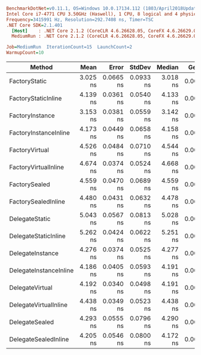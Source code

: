 ``` ini

BenchmarkDotNet=v0.11.1, OS=Windows 10.0.17134.112 (1803/April2018Update/Redstone4)
Intel Core i7-4771 CPU 3.50GHz (Haswell), 1 CPU, 8 logical and 4 physical cores
Frequency=3415991 Hz, Resolution=292.7408 ns, Timer=TSC
.NET Core SDK=2.1.401
  [Host]    : .NET Core 2.1.2 (CoreCLR 4.6.26628.05, CoreFX 4.6.26629.01), 64bit RyuJIT
  MediumRun : .NET Core 2.1.2 (CoreCLR 4.6.26628.05, CoreFX 4.6.26629.01), 64bit RyuJIT

Job=MediumRun  IterationCount=15  LaunchCount=2  
WarmupCount=10  

```
|                 Method |     Mean |     Error |    StdDev |   Median |  Gen 0 | Allocated |
|----------------------- |---------:|----------:|----------:|---------:|-------:|----------:|
|          FactoryStatic | 3.025 ns | 0.0665 ns | 0.0933 ns | 3.018 ns | 0.0057 |      24 B |
|    FactoryStaticInline | 4.139 ns | 0.0361 ns | 0.0540 ns | 4.133 ns | 0.0057 |      24 B |
|        FactoryInstance | 3.153 ns | 0.0381 ns | 0.0559 ns | 3.142 ns | 0.0057 |      24 B |
|  FactoryInstanceInline | 4.173 ns | 0.0449 ns | 0.0658 ns | 4.158 ns | 0.0057 |      24 B |
|         FactoryVirtual | 4.526 ns | 0.0484 ns | 0.0710 ns | 4.544 ns | 0.0057 |      24 B |
|   FactoryVirtualInline | 4.674 ns | 0.0374 ns | 0.0524 ns | 4.668 ns | 0.0057 |      24 B |
|          FactorySealed | 4.559 ns | 0.0470 ns | 0.0689 ns | 4.559 ns | 0.0057 |      24 B |
|    FactorySealedInline | 4.480 ns | 0.0431 ns | 0.0632 ns | 4.478 ns | 0.0057 |      24 B |
|         DelegateStatic | 5.043 ns | 0.0567 ns | 0.0813 ns | 5.028 ns | 0.0057 |      24 B |
|   DelegateStaticInline | 5.262 ns | 0.0424 ns | 0.0622 ns | 5.251 ns | 0.0057 |      24 B |
|       DelegateInstance | 4.276 ns | 0.0374 ns | 0.0525 ns | 4.277 ns | 0.0057 |      24 B |
| DelegateInstanceInline | 4.186 ns | 0.0405 ns | 0.0593 ns | 4.191 ns | 0.0057 |      24 B |
|        DelegateVirtual | 4.192 ns | 0.0340 ns | 0.0498 ns | 4.191 ns | 0.0057 |      24 B |
|  DelegateVirtualInline | 4.438 ns | 0.0349 ns | 0.0523 ns | 4.438 ns | 0.0057 |      24 B |
|         DelegateSealed | 4.293 ns | 0.0555 ns | 0.0796 ns | 4.290 ns | 0.0057 |      24 B |
|   DelegateSealedInline | 4.205 ns | 0.0546 ns | 0.0800 ns | 4.172 ns | 0.0057 |      24 B |
